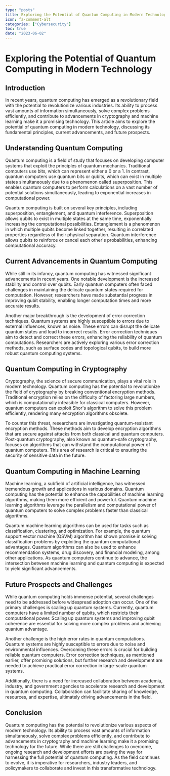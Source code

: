 ```yaml
---
type: "posts"
title: Exploring the Potential of Quantum Computing in Modern Technology
icon: fa-comment-alt
categories: ["Cybersecurity"]
toc: true
date: "2023-06-02"
---
```


# Exploring the Potential of Quantum Computing in Modern Technology

## Introduction

In recent years, quantum computing has emerged as a revolutionary field with the potential to revolutionize various industries. Its ability to process vast amounts of information simultaneously, solve complex problems efficiently, and contribute to advancements in cryptography and machine learning make it a promising technology. This article aims to explore the potential of quantum computing in modern technology, discussing its fundamental principles, current advancements, and future prospects.

## Understanding Quantum Computing

Quantum computing is a field of study that focuses on developing computer systems that exploit the principles of quantum mechanics. Traditional computers use bits, which can represent either a 0 or a 1. In contrast, quantum computers use quantum bits or qubits, which can exist in multiple states simultaneously due to a phenomenon called superposition. This enables quantum computers to perform calculations on a vast number of potential solutions simultaneously, leading to exponential increases in computational power.

Quantum computing is built on several key principles, including superposition, entanglement, and quantum interference. Superposition allows qubits to exist in multiple states at the same time, exponentially increasing the computational possibilities. Entanglement is a phenomenon in which multiple qubits become linked together, resulting in correlated properties regardless of their physical separation. Quantum interference allows qubits to reinforce or cancel each other's probabilities, enhancing computational accuracy.

## Current Advancements in Quantum Computing

While still in its infancy, quantum computing has witnessed significant advancements in recent years. One notable development is the increased stability and control over qubits. Early quantum computers often faced challenges in maintaining the delicate quantum states required for computation. However, researchers have made substantial progress in improving qubit stability, enabling longer computation times and more accurate results.

Another major breakthrough is the development of error correction techniques. Quantum systems are highly susceptible to errors due to external influences, known as noise. These errors can disrupt the delicate quantum states and lead to incorrect results. Error correction techniques aim to detect and correct these errors, enhancing the reliability of quantum computations. Researchers are actively exploring various error correction methods, such as surface codes and topological qubits, to build more robust quantum computing systems.

## Quantum Computing in Cryptography

Cryptography, the science of secure communication, plays a vital role in modern technology. Quantum computing has the potential to revolutionize the field of cryptography by breaking conventional encryption methods. Traditional encryption relies on the difficulty of factoring large numbers, which is computationally infeasible for classical computers. However, quantum computers can exploit Shor's algorithm to solve this problem efficiently, rendering many encryption algorithms obsolete.

To counter this threat, researchers are investigating quantum-resistant encryption methods. These methods aim to develop encryption algorithms that are secure against attacks from both classical and quantum computers. Post-quantum cryptography, also known as quantum-safe cryptography, focuses on algorithms that can withstand the computational power of quantum computers. This area of research is critical to ensuring the security of sensitive data in the future.

## Quantum Computing in Machine Learning

Machine learning, a subfield of artificial intelligence, has witnessed tremendous growth and applications in various domains. Quantum computing has the potential to enhance the capabilities of machine learning algorithms, making them more efficient and powerful. Quantum machine learning algorithms leverage the parallelism and computational power of quantum computers to solve complex problems faster than classical algorithms.

Quantum machine learning algorithms can be used for tasks such as classification, clustering, and optimization. For example, the quantum support vector machine (QSVM) algorithm has shown promise in solving classification problems by exploiting the quantum computational advantages. Quantum algorithms can also be used to enhance recommendation systems, drug discovery, and financial modeling, among other applications. As quantum computers continue to advance, the intersection between machine learning and quantum computing is expected to yield significant advancements.

## Future Prospects and Challenges

While quantum computing holds immense potential, several challenges need to be addressed before widespread adoption can occur. One of the primary challenges is scaling up quantum systems. Currently, quantum computers have a limited number of qubits, which restricts their computational power. Scaling up quantum systems and improving qubit coherence are essential for solving more complex problems and achieving quantum advantage.

Another challenge is the high error rates in quantum computations. Quantum systems are highly susceptible to errors due to noise and environmental influences. Overcoming these errors is crucial for building reliable quantum computers. Error correction techniques, as mentioned earlier, offer promising solutions, but further research and development are needed to achieve practical error correction in large-scale quantum systems.

Additionally, there is a need for increased collaboration between academia, industry, and government agencies to accelerate research and development in quantum computing. Collaboration can facilitate sharing of knowledge, resources, and expertise, ultimately driving advancements in the field.

## Conclusion

Quantum computing has the potential to revolutionize various aspects of modern technology. Its ability to process vast amounts of information simultaneously, solve complex problems efficiently, and contribute to advancements in cryptography and machine learning make it a promising technology for the future. While there are still challenges to overcome, ongoing research and development efforts are paving the way for harnessing the full potential of quantum computing. As the field continues to evolve, it is imperative for researchers, industry leaders, and policymakers to collaborate and invest in this transformative technology.
